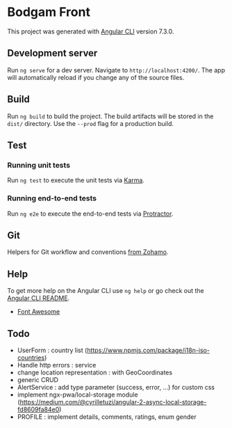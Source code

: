 # Bodgam Front

This project was generated with [Angular CLI](https://github.com/angular/angular-cli) version 7.3.0.

## Development server

Run `ng serve` for a dev server. Navigate to `http://localhost:4200/`. The app will automatically reload if you change any of the source files.

## Build

Run `ng build` to build the project. The build artifacts will be stored in the `dist/` directory. Use the `--prod` flag for a production build.

## Test

### Running unit tests

Run `ng test` to execute the unit tests via [Karma](https://karma-runner.github.io).

### Running end-to-end tests

Run `ng e2e` to execute the end-to-end tests via [Protractor](http://www.protractortest.org/).

## Git

Helpers for Git workflow and conventions [from Zohamo](https://github.com/Zohamo/git-helpers).

## Help

To get more help on the Angular CLI use `ng help` or go check out the [Angular CLI README](https://github.com/angular/angular-cli/blob/master/README.md).

- [Font Awesome](https://github.com/FortAwesome/angular-fontawesome/blob/master/docs/usage/features.md)

## Todo

- UserForm : country list (https://www.npmjs.com/package/i18n-iso-countries)
- Handle http errors : service
- change location representation : with GeoCoordinates
- generic CRUD
- AlertService : add type parameter (success, error, ...) for custom css
- implement ngx-pwa/local-storage module (https://medium.com/@cyrilletuzi/angular-2-async-local-storage-fd8609fa84e0)
- PROFILE : implement details, comments, ratings, enum gender
